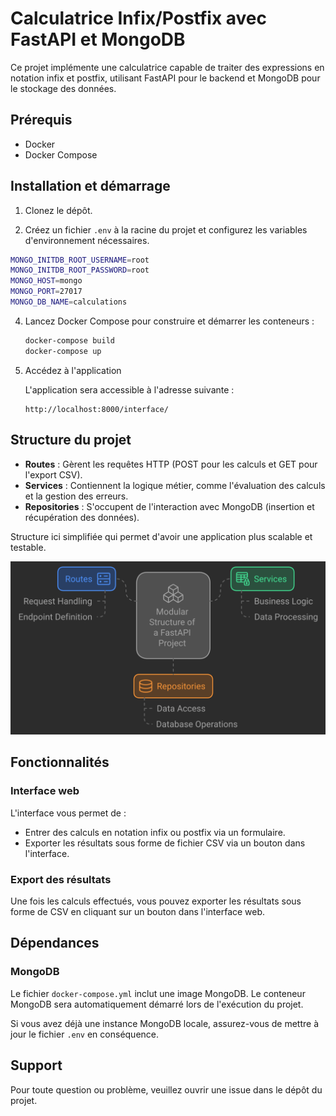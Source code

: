 # Calculatrice Infix/Postfix avec FastAPI et MongoDB

Ce projet implémente une calculatrice capable de traiter des expressions en notation infix et postfix, utilisant FastAPI pour le backend et MongoDB pour le stockage des données.

## Prérequis

- Docker
- Docker Compose

## Installation et démarrage

1. Clonez le dépôt.

2. Créez un fichier `.env` à la racine du projet et configurez les variables d'environnement nécessaires.
  ```bash
  MONGO_INITDB_ROOT_USERNAME=root
  MONGO_INITDB_ROOT_PASSWORD=root
  MONGO_HOST=mongo
  MONGO_PORT=27017
  MONGO_DB_NAME=calculations
  ```

4. Lancez Docker Compose pour construire et démarrer les conteneurs :
   ```bash
   docker-compose build
   docker-compose up
   ```

5. Accédez à l'application

   L'application sera accessible à l'adresse suivante :
   ```
   http://localhost:8000/interface/
   ```

## Structure du projet

- **Routes** : Gèrent les requêtes HTTP (POST pour les calculs et GET pour l'export CSV).
- **Services** : Contiennent la logique métier, comme l'évaluation des calculs et la gestion des erreurs.
- **Repositories** : S'occupent de l'interaction avec MongoDB (insertion et récupération des données).

Structure ici simplifiée qui permet d'avoir une application plus scalable et testable.

![Alt text](./architecture.svg)

## Fonctionnalités

### Interface web

L'interface vous permet de :
- Entrer des calculs en notation infix ou postfix via un formulaire.
- Exporter les résultats sous forme de fichier CSV via un bouton dans l'interface.

### Export des résultats

Une fois les calculs effectués, vous pouvez exporter les résultats sous forme de CSV en cliquant sur un bouton dans l'interface web.

## Dépendances

### MongoDB

Le fichier `docker-compose.yml` inclut une image MongoDB. Le conteneur MongoDB sera automatiquement démarré lors de l'exécution du projet.

Si vous avez déjà une instance MongoDB locale, assurez-vous de mettre à jour le fichier `.env` en conséquence.

## Support

Pour toute question ou problème, veuillez ouvrir une issue dans le dépôt du projet.
